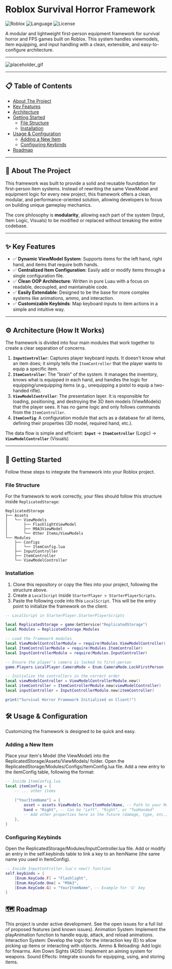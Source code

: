# Roblox Survival Horror Framework

![Roblox](https://img.shields.io/badge/Platform-Roblox-red?style=for-the-badge&logo=roblox)
![Language](https://img.shields.io/badge/Language-Luau-blue?style=for-the-badge)
![License](https://img.shields.io/badge/License-MIT-green?style=for-the-badge)

A modular and lightweight first-person equipment framework for survival horror and FPS games built on Roblox. This system handles viewmodels, item equipping, and input handling with a clean, extensible, and easy-to-configure architecture.

---

![placeholder_gif](https://via.placeholder.com/600x300.png?text=Insert+a+GIF+of+the+demo+here!)

---

## 📋 Table of Contents

*   [About The Project](#-about-the-project)
*   [Key Features](#-key-features)
*   [Architecture](#️-architecture-how-it-works)
*   [Getting Started](#-getting-started)
    *   [File Structure](#file-structure)
    *   [Installation](#installation)
*   [Usage & Configuration](#️-usage--configuration)
    *   [Adding a New Item](#adding-a-new-item)
    *   [Configuring Keybinds](#configuring-keybinds)
*   [Roadmap](#️-roadmap)

---

## 📖 About The Project

This framework was built to provide a solid and reusable foundation for first-person item systems. Instead of rewriting the same ViewModel and equipment logic for every new project, this framework offers a clean, modular, and performance-oriented solution, allowing developers to focus on building unique gameplay mechanics.

The core philosophy is **modularity**, allowing each part of the system (Input, Item Logic, Visuals) to be modified or replaced without breaking the entire codebase.

---

## ✨ Key Features

*   ✅ **Dynamic ViewModel System**: Supports items for the left hand, right hand, and items that require both hands.
*   ✅ **Centralized Item Configuration**: Easily add or modify items through a single configuration file.
*   ✅ **Clean OOP Architecture**: Written in pure Luau with a focus on readable, decoupled, and maintainable code.
*   ✅ **Easily Extendable**: Designed to be the base for more complex systems like animations, ammo, and interaction.
*   ✅ **Customizable Keybinds**: Map keyboard inputs to item actions in a simple and intuitive way.

---

## ⚙️ Architecture (How It Works)

The framework is divided into four main modules that work together to create a clear separation of concerns.

1.  **`InputController`**: Captures player keyboard inputs. It doesn't know what an item does; it simply tells the `ItemController` that the player wants to equip a specific item.
2.  **`ItemController`**: The "brain" of the system. It manages the inventory, knows what is equipped in each hand, and handles the logic for equipping/unequipping items (e.g., unequipping a pistol to equip a two-handed rifle).
3.  **`ViewModelController`**: The presentation layer. It is responsible for loading, positioning, and destroying the 3D item models (ViewModels) that the player sees. It has no game logic and only follows commands from the `ItemController`.
4.  **`ItemConfig`**: A configuration module that acts as a database for all items, defining their properties (3D model, required hand, etc.).

The data flow is simple and efficient:
**`Input`** → **`ItemController`** (Logic) → **`ViewModelController`** (Visuals)

---

## 🚀 Getting Started

Follow these steps to integrate the framework into your Roblox project.

### File Structure

For the framework to work correctly, your files should follow this structure inside `ReplicatedStorage`:

```
ReplicatedStorage
├── Assets
│   └── ViewModels
│       ├── FlashlightViewModel
│       ├── M9A3ViewModel
│       └── Other Items/ViewModels
└── Modules
    ├── Configs
    │   └── ItemConfig.lua
    ├── InputController
    ├── ItemController
    └── ViewModelController
```

### Installation

1.  Clone this repository or copy the files into your project, following the structure above.
2.  Create a `LocalScript` inside `StarterPlayer > StarterPlayerScripts`.
3.  Paste the following code into this `LocalScript`. This will be the entry point to initialize the framework on the client.

```lua
-- LocalScript in StarterPlayer.StarterPlayerScripts

local ReplicatedStorage = game:GetService("ReplicatedStorage")
local Modules = ReplicatedStorage.Modules

-- Load the framework modules
local ViewModelControllerModule = require(Modules.ViewModelController)
local ItemControllerModule = require(Modules.ItemController)
local InputControllerModule = require(Modules.InputController)

-- Ensure the player's camera is locked to first-person
game.Players.LocalPlayer.CameraMode = Enum.CameraMode.LockFirstPerson

-- Initialize the controllers in the correct order
local viewModelController = ViewModelControllerModule.new()
local itemController = ItemControllerModule.new(viewModelController)
local inputController = InputControllerModule.new(itemController)

print("Survival Horror Framework Initialized on Client!")
```

## 🛠️ Usage & Configuration
Customizing the framework is designed to be quick and easy.

### Adding a New Item
Place your item's Model (the ViewModel) into the ReplicatedStorage/Assets/ViewModels/ folder.
Open the ReplicatedStorage/Modules/Configs/ItemConfig.lua file.
Add a new entry to the itemConfig table, following the format:

```lua
-- Inside ItemConfig.lua
local itemConfig = {
    -- ... other items
    
    ["YourItemName"] = {
        asset = assets.ViewModels.YourItemModelName, -- Path to your Model
        hand = "Right", -- Can be "Left", "Right", or "TwoHanded"
        -- Add other properties here in the future (damage, type, etc.)
    },
}
```

### Configuring Keybinds
Open the ReplicatedStorage/Modules/InputController.lua file.
Add or modify an entry in the self.keybinds table to link a key to an ItemName (the same name you used in ItemConfig).

```lua
-- Inside InputController.lua's new() function
self.keybinds = {
    [Enum.KeyCode.F] = "Flashlight",
    [Enum.KeyCode.One] = "M9A3",
    [Enum.KeyCode.G] = "YourItemName", -- Example for 'G' key
}
```

## 🗺️ Roadmap
This project is under active development. See the open issues for a full list of proposed features (and known issues).
Animation System: Implement the playAnimation function to handle equip, attack, and reload animations.
Interaction System: Develop the logic for the interaction key (E) to allow picking up items or interacting with objects.
Ammo & Reloading: Add logic for firearms.
Aim Down Sights (ADS): Implement an aiming system for weapons.
Sound Effects: Integrate sounds for equipping, using, and storing items.
